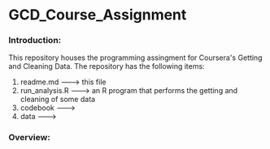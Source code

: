GCD_Course_Assignment
=====================
### Introduction:
This repository houses the programming assingment for Coursera's Getting and Cleaning Data.
The repository has the following items:
1.  readme.md       ---> this file 
2.  run_analysis.R  ---> an R program that performs the getting and cleaning of some data 
3.  codebook        ---> 
4.  data        ---> 
     
### Overview:
